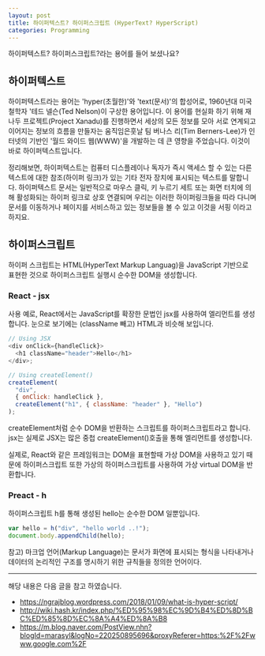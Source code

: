 ```yaml
---
layout: post
title: 하이퍼텍스트? 하이퍼스크립트 (HyperText? HyperScript)
categories: Programming
---
```


하이퍼텍스트? 하이퍼스크립트?라는 용어를 들어 보셨나요?

## 하이퍼텍스트

하이퍼텍스트라는 용어는 'hyper(초월한)'와 'text(문서)'의 합성어로, 1960년대 미국 철학자 '테드 넬슨(Ted Nelson)이 구상한 용어입니다. 이 용어를 현실화 하기 위해 재나두 프로젝트(Project Xanadu)를 진행하면서 세상의 모든 정보를 모아 서로 연계되고 이어지는 정보의 흐름을 만들자는 움직임은훗날 팀 버나스 리(Tim Berners-Lee)가 인터넷의 기반인 '월드 와이드 웹(WWW)'을 개발하는 데 큰 영향을 주었습니다. 이것이 바로 하이퍼텍스트입니다.

정리해보면, 하이퍼텍스트는 컴퓨터 디스플레이나 독자가 즉시 액세스 할 수 있는 다른 텍스트에 대한 참조(하이퍼 링크)가 있는 기타 전자 장치에 표시되는 텍스트를 말합니다. 하이퍼텍스트 문서는 일반적으로 마우스 클릭, 키 누르기 세트 또는 화면 터치에 의해 활성화되는 하이퍼 링크로 상호 연결되며 우리는 이러한 하이퍼링크들을 따라 다니며 문서를 이동하거나 페이지를 서비스하고 있는 정보들을 볼 수 있고 이것을 서핑 이라고 하지요.

## 하이퍼스크립트

하이퍼 스크립트는 HTML(HyperText Markup Languag)을 JavaScript 기반으로 표현한 것으로 하이퍼스크립트 실행시 순수한 DOM을 생성합니다.

### React - jsx

사용 예로, React에서는 JavaScript를 확장한 문법인 jsx를 사용하여 엘리먼트를 생성합니다. 눈으로 보기에는 (className 빼고) HTML과 비슷해 보입니다.

```js
// Using JSX
<div onClick={handleClick}>
  <h1 className="header">Hello</h1>
</div>;

// Using createElement()
createElement(
  "div",
  { onClick: handleClick },
  createElement("h1", { className: "header" }, "Hello")
);
```

createElement처럼 순수 DOM을 반환하는 스크립트를 하이퍼스크립트라고 합니다. jsx는 실제로 JSX는 많은 중첩 createElement()호출을 통해 엘리먼트를 생성합니다.

실제로, React와 같은 프레임워크는 DOM을 표현할때 가상 DOM을 사용하고 있기 때문에 하이퍼스크립트 또한 가상의 하이퍼스크립트를 사용하여 가상 virtual DOM을 반환합니다.

### Preact - h

하이퍼스크립트 h를 통해 생성된 hello는 순수한 DOM 일뿐입니다.

```js
var hello = h("div", "hello world ..!");
document.body.appendChild(hello);
```

참고) 마크업 언어(Markup Language)는 문서가 화면에 표시되는 형식을 나타내거나 데이터의 논리적인 구조를 명시하기 위한 규칙들을 정의한 언어이다.

---

해당 내용은 다음 글을 참고 하였습니다.

- https://ngrajblog.wordpress.com/2018/01/09/what-is-hyper-script/
- http://wiki.hash.kr/index.php/%ED%95%98%EC%9D%B4%ED%8D%BC%ED%85%8D%EC%8A%A4%ED%8A%B8
- https://m.blog.naver.com/PostView.nhn?blogId=marasyl&logNo=220250895696&proxyReferer=https:%2F%2Fwww.google.com%2F
